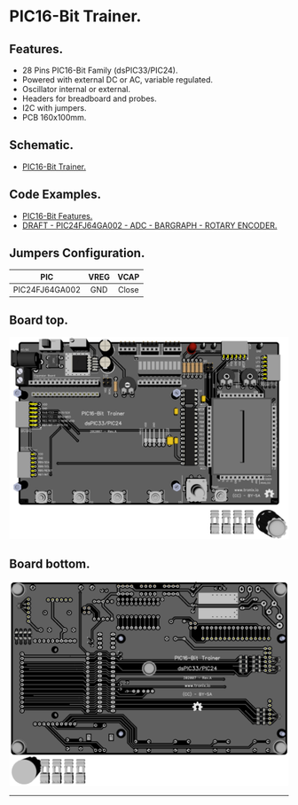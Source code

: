 # PIC16-Bit Trainer.

## Features.

- 28 Pins PIC16-Bit Family (dsPIC33/PIC24).
- Powered with external DC or AC, variable regulated.
- Oscillator internal or external.
- Headers for breadboard and probes.
- I2C with jumpers.
- PCB 160x100mm.

## Schematic.

- [PIC16-Bit Trainer.](./assets/pic16bit-trainer.pdf)

## Code Examples.

- [PIC16-Bit Features.](https://github.com/tronixio/trainer-boards/tree/main/features/16bit)
- [DRAFT - PIC24FJ64GA002 - ADC - BARGRAPH - ROTARY ENCODER.](./pic24fjxxga002-trainer.md)

## Jumpers Configuration.

|PIC           |VREG|VCAP |
|--------------|:--:|:---:|
|PIC24FJ64GA002|GND |Close|

## Board top.

![PIC16-Bit Top](./pics/pic16bit-trainer-top.png)

## Board bottom.

![PIC16-Bit Bottom](./pics/pic16bit-trainer-bottom.png)

---